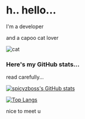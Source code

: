 # h.. hello...

I'm a developer

and a capoo cat lover

![cat](https://media3.giphy.com/media/3o7aCYnXnYF5T5sxlm/giphy.gif)

### Here's my GitHub stats...

read carefully...

[![spicyzboss's GitHub stats](https://github-readme-stats.vercel.app/api?username=spicyzboss)](https://github.com/anuraghazra/github-readme-stats)

[![Top Langs](https://github-readme-stats.vercel.app/api/top-langs/?username=spicyzboss&layout=compact)](https://github.com/anuraghazra/github-readme-stats)

nice to meet u
